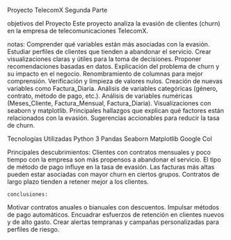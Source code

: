 Proyecto TelecomX Segunda Parte

objetivos del Proyecto
Este proyecto analiza la evasión de clientes (churn) en la empresa de telecomunicaciones TelecomX.


   notas:
    Comprender qué variables están más asociadas con la evasión.
    Estudiar perfiles de clientes que tienden a abandonar el servicio.
    Crear visualizaciones claras y útiles para la toma de decisiones.
    Proponer recomendaciones basadas en datos.
Explicación del problema de churn y su impacto en el negocio.
    Renombramiento de columnas para mejor comprensión.
    Verificación y limpieza de valores nulos.
    Creación de nuevas variables como Factura_Diaria.
    Análisis de variables categóricas (género, contrato, método de pago, etc.).
    Análisis de variables numéricas (Meses_Cliente, Factura_Mensual, Factura_Diaria).
    Visualizaciones con seaborn y matplotlib.
Principales hallazgos que explican qué factores están relacionados con la evasión.
Sugerencias accionables para reducir la tasa de churn.


Tecnologías Utilizadas
Python 3
Pandas
Seaborn
Matplotlib
Google Col



Principales descubrimientos:
    Clientes con contratos mensuales y poco tiempo con la empresa son más propensos a abandonar el servicio.
    El tipo de método de pago influye en la tasa de evasión.
    Las facturas más altas pueden estar asociadas con mayor churn en ciertos grupos.
    Contratos de largo plazo tienden a retener mejor a los clientes.

    conclusiones:
 Motivar contratos anuales o bianuales con descuentos.
Impulsar métodos de pago automáticos.
Encuadrar esfuerzos de retención en clientes nuevos y de alto gasto.
Crear alertas tempranas y campañas personalizadas para perfiles de riesgo.

